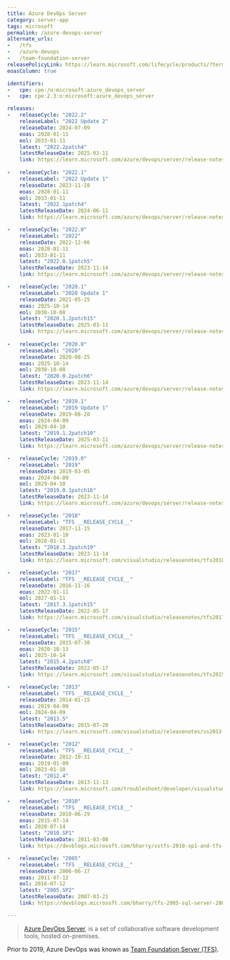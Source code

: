 ```yaml
---
title: Azure DevOps Server
category: server-app
tags: microsoft
permalink: /azure-devops-server
alternate_urls:
-   /tfs
-   /azure-devops
-   /team-foundation-server
releasePolicyLink: https://learn.microsoft.com/lifecycle/products/?terms=Azure%20DevOps%20Server
eoasColumn: true

identifiers:
-   cpe: cpe:/o:microsoft:azure_devops_server
-   cpe: cpe:2.3:o:microsoft:azure_devops_server

releases:
-   releaseCycle: "2022.2"
    releaseLabel: "2022 Update 2"
    releaseDate: 2024-07-09
    eoas: 2028-01-11
    eol: 2033-01-11
    latest: "2022.2patch4"
    latestReleaseDate: 2025-03-11
    link: https://learn.microsoft.com/azure/devops/server/release-notes/azuredevops2022u2#azure-devops-server-2022-update-2-patch-4-release-date-march-11-2025
          
-   releaseCycle: "2022.1"
    releaseLabel: "2022 Update 1"
    releaseDate: 2023-11-28
    eoas: 2028-01-11
    eol: 2033-01-11
    latest: "2022.1patch4"
    latestReleaseDate: 2024-06-11
    link: https://learn.microsoft.com/azure/devops/server/release-notes/azuredevops2022u1#azure-devops-server-2022-update-1-patch-4-release-date-june-11-2024

-   releaseCycle: "2022.0"
    releaseLabel: "2022"
    releaseDate: 2022-12-06
    eoas: 2028-01-11
    eol: 2033-01-11
    latest: "2022.0.1patch5"
    latestReleaseDate: 2023-11-14
    link: https://learn.microsoft.com/azure/devops/server/release-notes/azuredevops2022#azure-devops-server-2022-update-01-patch-5-release-date-november-14-2023

-   releaseCycle: "2020.1"
    releaseLabel: "2020 Update 1"
    releaseDate: 2021-05-25
    eoas: 2025-10-14
    eol: 2030-10-08
    latest: "2020.1.2patch15"
    latestReleaseDate: 2025-03-11
    link: https://learn.microsoft.com/azure/devops/server/release-notes/azuredevops2020u1#azure-devops-server-2020-update-12-patch-15-release-date-march-11-2025
    
-   releaseCycle: "2020.0"
    releaseLabel: "2020"
    releaseDate: 2020-08-25
    eoas: 2025-10-14
    eol: 2030-10-08
    latest: "2020.0.2patch6"
    latestReleaseDate: 2023-11-14
    link: https://learn.microsoft.com/azure/devops/server/release-notes/azuredevops2020#azure-devops-server-2020-update-02-patch-6-release-date-november-14-2023

-   releaseCycle: "2019.1"
    releaseLabel: "2019 Update 1"
    releaseDate: 2019-08-20
    eoas: 2024-04-09
    eol: 2029-04-10
    latest: "2019.1.2patch10"
    latestReleaseDate: 2025-03-11
    link: https://learn.microsoft.com/azure/devops/server/release-notes/azuredevops2019u1#azure-devops-server-2019-update-12-patch-10-release-date-march-11-2025

-   releaseCycle: "2019.0"
    releaseLabel: "2019"
    releaseDate: 2019-03-05
    eoas: 2024-04-09
    eol: 2029-04-10
    latest: "2019.0.1patch16"
    latestReleaseDate: 2023-11-14
    link: https://learn.microsoft.com/azure/devops/server/release-notes/azuredevops2019#azure-devops-server-201901-patch-16-release-date-november-14-2023

-   releaseCycle: "2018"
    releaseLabel: "TFS __RELEASE_CYCLE__"
    releaseDate: 2017-11-15
    eoas: 2023-01-10
    eol: 2028-01-11
    latest: "2018.3.2patch19"
    latestReleaseDate: 2023-11-14
    link: https://learn.microsoft.com/visualstudio/releasenotes/tfs2018-update3#team-foundation-server-2018-update-32-patch-19

-   releaseCycle: "2017"
    releaseLabel: "TFS __RELEASE_CYCLE__"
    releaseDate: 2016-11-16
    eoas: 2022-01-11
    eol: 2027-01-11
    latest: "2017.3.1patch15"
    latestReleaseDate: 2022-05-17
    link: https://learn.microsoft.com/visualstudio/releasenotes/tfs2017-update3#details-of-whats-new-in-team-foundation-server-2017-update-31-patch-15

-   releaseCycle: "2015"
    releaseLabel: "TFS __RELEASE_CYCLE__"
    releaseDate: 2015-07-30
    eoas: 2020-10-13
    eol: 2025-10-14
    latest: "2015.4.2patch8"
    latestReleaseDate: 2022-05-17
    link: https://learn.microsoft.com/visualstudio/releasenotes/tfs2015-update4-vs#details-of-whats-new-in-team-foundation-server-2015-update-42-patch-8

-   releaseCycle: "2013"
    releaseLabel: "TFS __RELEASE_CYCLE__"
    releaseDate: 2014-01-15
    eoas: 2019-04-09
    eol: 2024-04-09
    latest: "2013.5"
    latestReleaseDate: 2015-07-20
    link: https://learn.microsoft.com/visualstudio/releasenotes/vs2013-update5-vs

-   releaseCycle: "2012"
    releaseLabel: "TFS __RELEASE_CYCLE__"
    releaseDate: 2012-10-31
    eoas: 2019-01-09
    eol: 2023-01-10
    latest: "2012.4"
    latestReleaseDate: 2013-11-13
    link: https://learn.microsoft.com/troubleshoot/developer/visualstudio/installation/visual-studio-2012-update-4

-   releaseCycle: "2010"
    releaseLabel: "TFS __RELEASE_CYCLE__"
    releaseDate: 2010-06-29
    eoas: 2015-07-14
    eol: 2020-07-14
    latest: "2010.SP1"
    latestReleaseDate: 2011-03-08
    link: https://devblogs.microsoft.com/bharry/vstfs-2010-sp1-and-tfs-project-server-integration-feature-pack-have-released/

-   releaseCycle: "2005"
    releaseLabel: "TFS __RELEASE_CYCLE__"
    releaseDate: 2006-06-17
    eoas: 2011-07-12
    eol: 2016-07-12
    latest: "2005.SP2"
    latestReleaseDate: 2007-03-21
    link: https://devblogs.microsoft.com/bharry/tfs-2005-sql-server-2005-sp2/

---
```


> [Azure DevOps Server](https://azure.microsoft.com/products/devops/server/), is a set of
> collaborative software development tools, hosted on-premises.

Prior to 2019, Azure DevOps was known as [Team Foundation Server (TFS)](https://learn.microsoft.com/lifecycle/products/?terms=Team%20Foundation%20Server).
